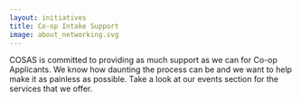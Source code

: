 ```yaml
---
layout: initiatives
title: Co-op Intake Support
image: about_networking.svg
---
```


COSAS is committed to providing as much support as we can for Co-op Applicants. We know how daunting the process can be and we want to help make it as painless as possible. Take a look at our events section for the services that we offer. 


